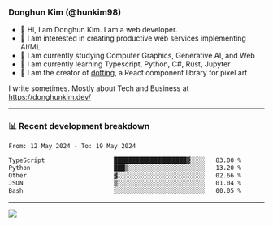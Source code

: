 ### Donghun Kim (@hunkim98)

- 👋 Hi, I am Donghun Kim. I am a web developer. 
- 🤔 I am interested in creating productive web services implementing AI/ML
- 🔭 I am currently studying Computer Graphics, Generative AI, and Web 
- 🌱 I am currently learning Typescript, Python, C#, Rust, Jupyter
- 🎨 I am the creator of [dotting](https://github.com/hunkim98/dotting), a React component library for pixel art

I write sometimes. Mostly about Tech and Business at https://donghunkim.dev/

---
### 📊 Recent development breakdown
<!--START_SECTION:waka-->

```txt
From: 12 May 2024 - To: 19 May 2024

TypeScript                   ████████████████████▓░░░░   83.00 %
Python                       ███▒░░░░░░░░░░░░░░░░░░░░░   13.20 %
Other                        ▓░░░░░░░░░░░░░░░░░░░░░░░░   02.66 %
JSON                         ▒░░░░░░░░░░░░░░░░░░░░░░░░   01.04 %
Bash                         ░░░░░░░░░░░░░░░░░░░░░░░░░   00.05 %
```

<!--END_SECTION:waka-->
---

<!-- <div align='center'> -->
  <img align="center" src="https://github-readme-stats.vercel.app/api?username=hunkim98&theme=dark&show_icons=true"/>
<!-- </div> -->
<!--
**hunkim98/hunkim98** is a ✨ _special_ ✨ repository because its `README.md` (this file) appears on your GitHub profile.

Here are some ideas to get you started:

- 🔭 I’m currently working on ...
- 🌱 I’m currently learning ...
- 👯 I’m looking to collaborate on ...
- 🤔 I’m looking for help with ...
- 💬 Ask me about ...
- 📫 How to reach me: ...
- 😄 Pronouns: ...
- ⚡ Fun fact: ...
-->

